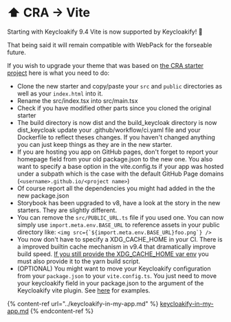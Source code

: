 # ⬆️ CRA -> Vite

Starting with Keycloakify 9.4 Vite is now supported by Keycloakify! 🥳 &#x20;

That being said it will remain compatible with WebPack for the forseable future. &#x20;

If you wish to upgrade your theme that was based on [the CRA starter project](https://github.com/keycloakify/keycloakify-starter-cra) here is what you need to do: &#x20;

* Clone the new starter and copy/paste your `src` and `public` directories as well as your `index.html` into it. &#x20;
* Rename the src/index.tsx into src/main.tsx
* Check if you have modified other parts since you cloned the original starter
* The build directory is now dist and the build\_keycloak directory is now dist\_keycloak update your .github/workflow/ci.yaml file and your Dockerfile to reflect theses changes. If you haven't changed anything you can just keep things as they are in the new starter. &#x20;
* If you are hosting you app on GitHub pages, don't forget to report your homepage field from your old package.json to the new one. You also want to specify a base option in the vite.config.ts if your app was hosted under a subpath which is the case with the default GitHub Page domains (`<username>.github.io/<project name>`)
* Of course report all the dependencies you might had added in the the new package.json
* Storybook has been upgraded to v8, have a look at the story in the new starters. They are slightly different. &#x20;
* You can remove the `src/PUBLIC_URL.ts` file if you used one. You can now simply use `import.meta.env.BASE_URL` to reference assets in your public directory like: ``<img src={`${import.meta.env.BASE_URL}foo.png`} />``
* You now don't have to specify a XDG\_CACHE\_HOME in your CI. There is a improved builtin cache mechanism in v9.4 that dramatically improve build speed. [If you still provide the  XDG\_CACHE\_HOME var env](https://github.com/keycloakify/keycloakify-starter-cra/blob/2da558a3e7c0e1a4c420eda14adb9ecdd4284ee8/.github/workflows/ci.yaml#L21) you must also provide it to the yarn build script.&#x20;
* (OPTIONAL) You might want to move your Keycloakify configuration from your `package.json` to your `vite.config.ts`.  You just need to move your keycloakify field in your package.json to the argument of the Keycloakify vite plugin. See [here](../build-options.md) for examples.

{% content-ref url="../keycloakify-in-my-app.md" %}
[keycloakify-in-my-app.md](../keycloakify-in-my-app.md)
{% endcontent-ref %}

